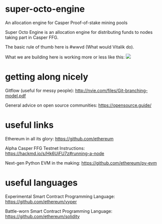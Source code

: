 # super-octo-engine
An allocation engine for Casper Proof-of-stake mining pools

Super Octo Engine is an allocation engine for distributing funds to nodes taking part in Casper FFG.

The basic rule of thumb here is #wwvd (What would Vitalik do).

What we are building here is working more or less like this:
<img src="https://github.com/empea-careercriminal/super-octo-engine/blob/master/img/super_octo_engine.jpg">

# getting along nicely
Gitflow (useful for messy people):
http://nvie.com/files/Git-branching-model.pdf


General advice on open source communities:
https://opensource.guide/


# useful links
Ethereum in all its glory: https://github.com/ethereum

Alpha Casper FFG Testnet Instructions: https://hackmd.io/s/Hk6UiFU7z#running-a-node

Next-gen Python EVM in the making: https://github.com/ethereum/py-evm


# useful languages
Experimental Smart Contract Programming Language: https://github.com/ethereum/vyper

Battle-worn Smart Contract Programming Language: https://github.com/ethereum/solidity





